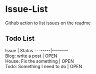 # Issue-List
Github action to list issues on the readme


## Todo List

Issue   | Status
--------|-------- <br> Blog: write a post | OPEN <br> House: Fix the something | OPEN <br> Todo: Something I need to do | OPEN

